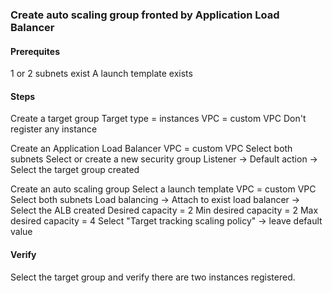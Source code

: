 ### Create auto scaling group fronted by Application Load Balancer

#### Prerequites

1 or 2 subnets exist
A launch template exists

#### Steps

Create a target group
  Target type = instances
  VPC = custom VPC
  Don't register any instance
 
Create an Application Load Balancer
  VPC = custom VPC
  Select both subnets
  Select or create a new security group
  Listener -> Default action -> Select the target group created

Create an auto scaling group
  Select a launch template
  VPC = custom VPC
  Select both subnets
  Load balancing -> Attach to exist load balancer -> Select the ALB created
  Desired capacity = 2
  Min desired capacity = 2
  Max desired capacity = 4
  Select "Target tracking scaling policy" -> leave default value
  
#### Verify
  Select the target group and verify there are two instances registered. 
